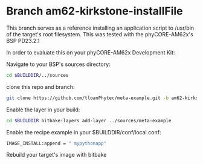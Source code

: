 # Branch am62-kirkstone-installFile

This branch serves as a reference installing an application script to /usr/bin of the target's root filesystem.
This was tested with the phyCORE-AM62x's BSP PD23.2.1

In order to evaluate this on your phyCORE-AM62x Development Kit:

Navigate to your BSP's sources directory: 

```sh
cd $BUILDDIR/../sources
```

clone this repo and branch: 

```sh
git clone https://github.com/tloanPhytec/meta-example.git -b am62-kirkstone-installFile
```

Enable the layer in your build: 

```sh
cd $BUILDDIR bitbake-layers add-layer ../sources/meta-example
```

Enable the recipe example in your $BUILDDIR/conf/local.conf: 

```sh
IMAGE_INSTALL:append = " mypythonapp"
```

Rebuild your target's image with bitbake
